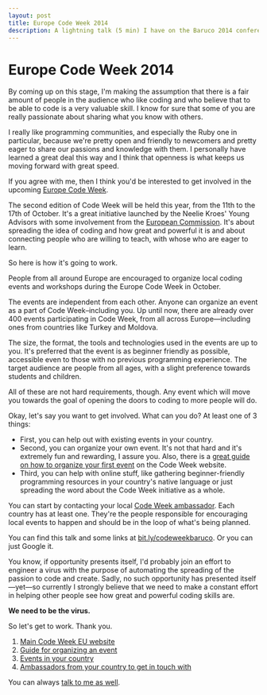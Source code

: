 ```yaml
---
layout: post
title: Europe Code Week 2014
description: A lightning talk (5 min) I have on the Baruco 2014 conference about Europe Code Week 2014.
---
```


# Europe Code Week 2014

By coming up on this stage, I'm making the assumption that there is a fair amount of people in the audience who like coding and who believe that to be able to code is a very valuable skill. I know for sure that some of you are really passionate about sharing what you know with others.

I really like programming communities, and especially the Ruby one in particular, because we're pretty open and friendly to newcomers and pretty eager to share our passions and knowledge with them. I personally have learned a great deal this way and I think that openness is what keeps us moving forward with great speed.

If you agree with me, then I think you'd be interested to get involved in the upcoming [Europe Code Week](http://codeweek.eu/).

The second edition of Code Week will be held this year, from the 11th to the 17th of October. It's a great initiative launched by the Neelie Kroes' Young Advisors with some involvement from the [European Commission](http://ec.europa.eu/dgs/connect/en/content/dg-connect). It's about spreading the idea of coding and how great and powerful it is and about connecting people who are willing to teach, with whose who are eager to learn.

So here is how it's going to work.

People from all around Europe are encouraged to organize local coding events and workshops during the Europe Code Week in October.

The events are independent from each other. Anyone can organize an event as a part of Code Week–including you. Up until now, there are already over 400 events participating in Code Week, from all across Europe—including ones from countries like Turkey and Moldova.

The size, the format, the tools and technologies used in the events are up to you. It's preferred that the event is as beginner friendly as possible, accessible even to those with no previous programming experience. The target audience are people from all ages, with a slight preference towards students and children.

All of these are not hard requirements, though. Any event which will move you towards the goal of opening the doors to coding to more people will do.

Okay, let's say you want to get involved. What can you do? At least one of 3 things:

- First, you can help out with existing events in your country.
- Second, you can organize your own event. It's not that hard and it's extremely fun and rewarding, I assure you. Also, there is a [great guide on how to organize your first event](http://events.codeweek.eu/guide/) on the Code Week website.
- Third, you can help with online stuff, like gathering beginner-friendly programming resources in your country's native language or just spreading the word about the Code Week initiative as a whole.

You can start by contacting your local [Code Week ambassador](http://events.codeweek.eu/ambassadors/). Each country has at least one. They're the people responsible for encouraging local events to happen and should be in the loop of what's being planned.

You can find this talk and some links at [bit.ly/codeweekbaruco](http://bit.ly/codeweekbaruco). Or you can just Google it.

You know, if opportunity presents itself, I'd probably join an effort to engineer a virus with the purpose of automating the spreading of the passion to code and create. Sadly, no such opportunity has presented itself—yet—so currently I strongly believe that we need to make a constant effort in helping other people see how great and powerful coding skills are.

**We need to be the virus.**

So let's get to work. Thank you.

1. [Main Code Week EU website](http://codeweek.eu/)
2. [Guide for organizing an event](http://events.codeweek.eu/guide/)
3. [Events in your country](http://events.codeweek.eu/)
4. [Ambassadors from your country to get in touch with](http://events.codeweek.eu/ambassadors/)

You can always [talk to me as well](me@ddimitrov.name).

